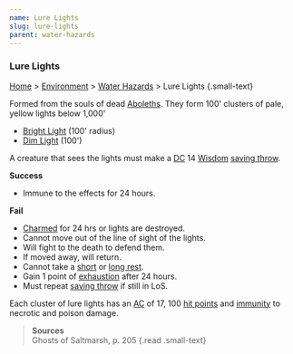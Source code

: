 ```yaml
---
name: Lure Lights
slug: lure-lights
parent: water-hazards
---
```

### Lure Lights
[Home](dm-operations-center) > [Environment](environment-menu) > [Water Hazards](water-hazards) > Lure Lights {.small-text}

Formed from the souls of dead [Aboleths](/monster/aboleth). They form 100' clusters of pale, yellow lights below 1,000'
- [Bright Light](light-and-vision) (100' radius)
- [Dim Light](light-and-vision) (100') 

A creature that sees the lights must make a [DC](difficulty-class) 14 [Wisdom](wisdom) [saving throw](saving-throws).

**Success**<br/>
- Immune to the effects for 24 hours.

**Fail**<br/>
- [Charmed](charmed) for 24 hrs or lights are destroyed.
- Cannot move out of the line of sight of the lights.
- Will fight to the death to defend them.
- If moved away, will return.
- Cannot take a [short](short-rest) or [long rest](long-rest).
- Gain 1 point of [exhaustion](exhaustion) after 24 hours.
- Must repeat [saving throw](saving-throws) if still in LoS.

Each cluster of lure lights has an [AC](armor-class) of 17, 100 [hit points](hit-points) and [immunity](resistance-and-vulnerability) to necrotic and poison damage.

> **Sources** <br/>
> Ghosts of Saltmarsh, p. 205
{.read .small-text}
